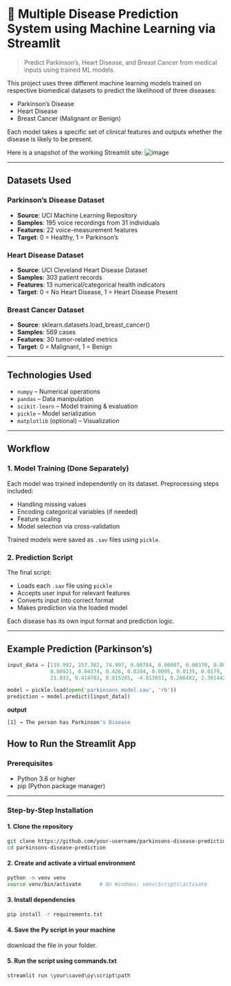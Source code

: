 # 🧠 Multiple Disease Prediction System using Machine Learning via Streamlit

> Predict Parkinson’s, Heart Disease, and Breast Cancer from medical inputs using trained ML models.

This project uses three different machine learning models trained on respective biomedical datasets to predict the likelihood of three diseases:
- Parkinson’s Disease
- Heart Disease
- Breast Cancer (Malignant or Benign)

Each model takes a specific set of clinical features and outputs whether the disease is likely to be present.

Here is a snapshot of the working Streamlit site:
![image](https://github.com/user-attachments/assets/9d29f52e-3917-4dcc-bf12-18745586a408)

---

## Datasets Used

### Parkinson’s Disease Dataset
- **Source**: UCI Machine Learning Repository
- **Samples**: 195 voice recordings from 31 individuals
- **Features**: 22 voice-measurement features
- **Target**: 0 = Healthy, 1 = Parkinson’s

### Heart Disease Dataset
- **Source**: UCI Cleveland Heart Disease Dataset
- **Samples**: 303 patient records
- **Features**: 13 numerical/categorical health indicators
- **Target**: 0 = No Heart Disease, 1 = Heart Disease Present

### Breast Cancer Dataset
- **Source**: sklearn.datasets.load_breast_cancer()
- **Samples**: 569 cases
- **Features**: 30 tumor-related metrics
- **Target**: 0 = Malignant, 1 = Benign

---

## Technologies Used

- `numpy` – Numerical operations  
- `pandas` – Data manipulation  
- `scikit-learn` – Model training & evaluation  
- `pickle` – Model serialization  
- `matplotlib` (optional) – Visualization

---

## Workflow

### 1. Model Training (Done Separately)
Each model was trained independently on its dataset. Preprocessing steps included:
- Handling missing values
- Encoding categorical variables (if needed)
- Feature scaling
- Model selection via cross-validation

Trained models were saved as `.sav` files using `pickle`.

### 2. Prediction Script
The final script:
- Loads each `.sav` file using `pickle`
- Accepts user input for relevant features
- Converts input into correct format
- Makes prediction via the loaded model

Each disease has its own input format and prediction logic.

---

## Example Prediction (Parkinson’s)

```python
input_data = [119.992, 157.302, 74.997, 0.00784, 0.00007, 0.00370, 0.00554,
              0.00921, 0.04374, 0.426, 0.0204, 0.0095, 0.0135, 0.0179, 0.0037,
              21.033, 0.414783, 0.815285, -4.813031, 0.266482, 2.301442, 0.284654]

model = pickle.load(open('parkinsons_model.sav', 'rb'))
prediction = model.predict([input_data])
```

**output**
```bash
[1] → The person has Parkinson's Disease
```

## How to Run the Streamlit App

### Prerequisites
- Python 3.8 or higher
- pip (Python package manager)

---

### Step-by-Step Installation

#### 1. Clone the repository
```bash
git clone https://github.com/your-username/parkinsons-disease-prediction.git
cd parkinsons-disease-prediction
```
#### 2. Create and activate a virtual environment
```bash
python -m venv venv
source venv/bin/activate      # On Windows: venv\Scripts\activate
```
#### 3. Install dependencies
```bash
pip install -r requirements.txt
```
#### 4. Save the Py script in your machine
download the file in your folder. 
#### 5. Run the script using commands.txt
```bash
streamlit run \your\saved\py\script\path
```

